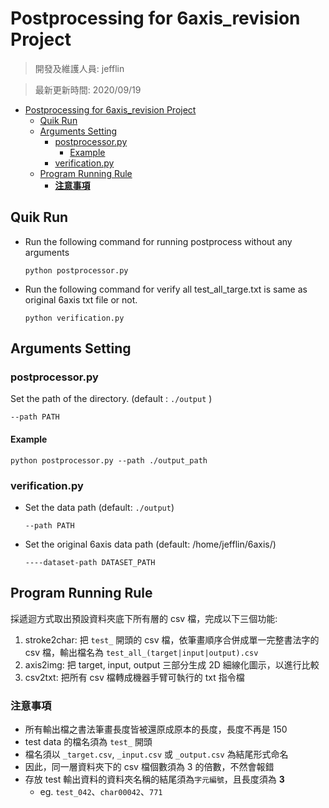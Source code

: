 # Postprocessing for 6axis_revision Project
> 開發及維護人員: jefflin

> 最新更新時間: 2020/09/19

- [Postprocessing for 6axis_revision Project](#postprocessing-for-6axis_revision-project)
	- [Quik Run](#quik-run)
	- [Arguments Setting](#arguments-setting)
		- [postprocessor.py](#postprocessorpy)
			- [Example](#example)
		- [verification.py](#verificationpy)
	- [Program Running Rule](#program-running-rule)
		- [**注意事項**](#注意事項)

## Quik Run
- Run the following command for running postprocess without any arguments
	```
	python postprocessor.py
	```
- Run the following command for verify all test_all_targe.txt is same as original 6axis txt file or not.
	```
	python verification.py
	```

## Arguments Setting
### postprocessor.py
Set the path of the directory. (default : `./output` )
```
--path PATH
```

#### Example
```
python postprocessor.py --path ./output_path
```

### verification.py
- Set the data path (default: `./output`)
	```
	--path PATH
	```
- Set the original 6axis data path (default: /home/jefflin/6axis/)
	```
	----dataset-path DATASET_PATH
	```
## Program Running Rule
採遞迴方式取出預設資料夾底下所有層的 csv 檔，完成以下三個功能:
1. stroke2char: 把 `test_` 開頭的 csv 檔，依筆畫順序合併成單一完整書法字的 csv 檔，輸出檔名為 `test_all_(target|input|output).csv`
2. axis2img: 把 target, input, output 三部分生成 2D 細線化圖示，以進行比較
3. csv2txt: 把所有 csv 檔轉成機器手臂可執行的 txt 指令檔

### **注意事項**
- 所有輸出檔之書法筆畫長度皆被還原成原本的長度，長度不再是 150
- test data 的檔名須為 `test_` 開頭
- 檔名須以 `_target.csv`, `_input.csv` 或 `_output.csv` 為結尾形式命名
- 因此，同一層資料夾下的 csv 檔個數須為 3 的倍數，不然會報錯
- 存放 test 輸出資料的資料夾名稱的結尾須為`字元編號`，且長度須為 **3**
  - eg. `test_042`、`char00042`、`771`